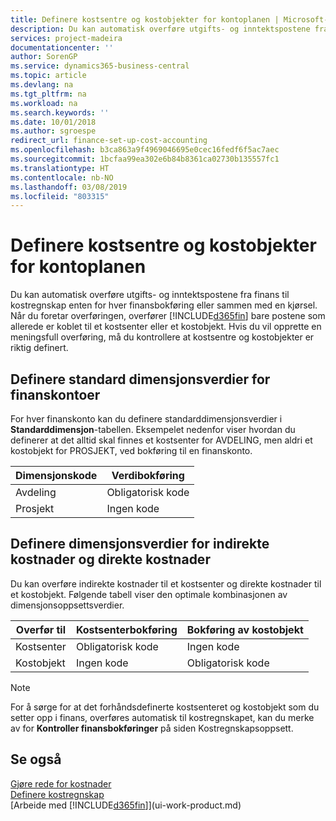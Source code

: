 ```yaml
---
title: Definere kostsentre og kostobjekter for kontoplanen | Microsoft-dokumentasjon
description: Du kan automatisk overføre utgifts- og inntektspostene fra finans til kostregnskap enten for hver finansbokføring eller sammen med en kjørsel. Når du foretar overføringen, overfører systemet bare postene som allerede er koblet til et kostsenter eller et kostobjekt. Hvis du vil opprette en meningsfull overføring, må du kontrollere at kostsentre og kostobjekter er riktig definert.
services: project-madeira
documentationcenter: ''
author: SorenGP
ms.service: dynamics365-business-central
ms.topic: article
ms.devlang: na
ms.tgt_pltfrm: na
ms.workload: na
ms.search.keywords: ''
ms.date: 10/01/2018
ms.author: sgroespe
redirect_url: finance-set-up-cost-accounting
ms.openlocfilehash: b3ca863a9f4969046695e0cec16fedf6f5ac7aec
ms.sourcegitcommit: 1bcfaa99ea302e6b84b8361ca02730b135557fc1
ms.translationtype: HT
ms.contentlocale: nb-NO
ms.lasthandoff: 03/08/2019
ms.locfileid: "803315"
---
```

# <a name="defining-cost-centers-and-cost-objects-for-chart-of-accounts"></a>Definere kostsentre og kostobjekter for kontoplanen
Du kan automatisk overføre utgifts- og inntektspostene fra finans til kostregnskap enten for hver finansbokføring eller sammen med en kjørsel. Når du foretar overføringen, overfører [!INCLUDE[d365fin](includes/d365fin_md.md)] bare postene som allerede er koblet til et kostsenter eller et kostobjekt. Hvis du vil opprette en meningsfull overføring, må du kontrollere at kostsentre og kostobjekter er riktig definert.  

## <a name="defining-default-dimension-values-for-general-ledger-accounts"></a>Definere standard dimensjonsverdier for finanskontoer  
For hver finanskonto kan du definere standarddimensjonsverdier i **Standarddimensjon**-tabellen. Eksempelet nedenfor viser hvordan du definerer at det alltid skal finnes et kostsenter for AVDELING, men aldri et kostobjekt for PROSJEKT, ved bokføring til en finanskonto.  

|**Dimensjonskode**|**Verdibokføring**|  
|------------------------------------------|-----------------------------------------|  
|Avdeling|Obligatorisk kode|  
|Prosjekt|Ingen kode|  

## <a name="defining-dimension-values-for-overhead-costs-and-direct-costs"></a>Definere dimensjonsverdier for indirekte kostnader og direkte kostnader  
 Du kan overføre indirekte kostnader til et kostsenter og direkte kostnader til et kostobjekt. Følgende tabell viser den optimale kombinasjonen av dimensjonsoppsettsverdier.  

|Overfør til|Kostsenterbokføring|Bokføring av kostobjekt|  
|-----------------|-------------------------|-------------------------|  
|Kostsenter|Obligatorisk kode|Ingen kode|  
|Kostobjekt|Ingen kode|Obligatorisk kode|  

> [!NOTE]  
>  For å sørge for at det forhåndsdefinerte kostsenteret og kostobjekt som du setter opp i finans, overføres automatisk til kostregnskapet, kan du merke av for **Kontroller finansbokføringer** på siden Kostregnskapsoppsett.  

## <a name="see-also"></a>Se også  
[Gjøre rede for kostnader](finance-manage-cost-accounting.md)  
[Definere kostregnskap](finance-set-up-cost-accounting.md)  
[Arbeide med [!INCLUDE[d365fin](includes/d365fin_md.md)]](ui-work-product.md)
